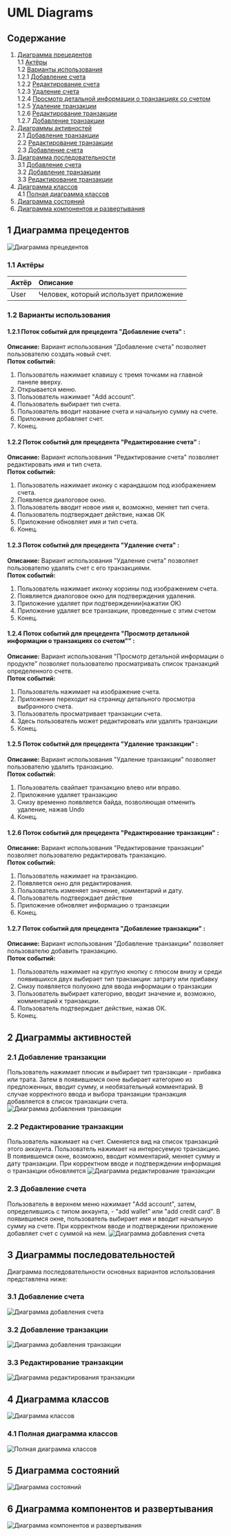 # UML Diagrams

## Содержание

1. [Диаграмма прецедентов](#precedent_diagramm) <br>
1.1 [Актёры](#actors) <br>
1.2 [Варианты использования](#variant_usages) <br>
1.2.1 [Добавление счета](#add_account) <br>
1.2.2 [Редактирование счета](#rename_account) <br>
1.2.3 [Удаление счета](#delete_account) <br>
1.2.4 [Просмотр детальной информации о транзакциях со счетом](#view_transactions) <br>
1.2.5 [Удаление транзакции](#delete_transaction) <br>
1.2.6 [Редактирование транзакции](#refactor_transaction) <br>
1.2.7 [Добавление транзакции](#add_transaction) <br>
2. [Диаграммы активностей](#activity_diagramms) <br>
2.1 [Добавление транзакции](#add_transaction_activity) <br>
2.2 [Редактирование транзакции](#refactor_transaction_activity) <br>
2.3 [Добавление счета](#add_account_activity) <br>
3. [Диаграмма последовательности](#sequence_diagramm) <br>
3.1 [Добавление счета](#add_account_seq) <br>
3.2 [Добавление транзакции](#add_transaction_seq) <br>
3.3 [Редактирование транзакции](#refactor_transaction_seq) <br>
4. [Диаграмма классов](#class_diagram) <br>
4.1 [Полная диаграмма классов](#full_class_diagram) <br>
5. [Диаграмма состояний](#state_diagram) <br>
6. [Диаграмма компонентов и развертывания](#delpoy_diagram) <br>

<a name="precedent_diagramm"/>

## 1 Диаграмма прецедентов
![Диаграмма прецедентов](use_cases/useCase.PNG)

<a name="actors"/>

### 1.1 Актёры
| Актёр | Описание |
|:---|:---|
| User | Человек, который использует приложение |

<a name="variant_usages"/>

### 1.2 Варианты использования

<a name="add_account"/>

#### 1.2.1 Поток событий для прецедента "Добавление счета" :
<strong>Описание:</strong> Вариант использования "Добавление счета" позволяет пользователю создать новый счет. <br>
<strong>Поток событий:</strong> <br>
1. Пользователь нажимает клавишу с тремя точками на главной панеле вверху.
2. Открывается меню.
3. Пользователь нажимает "Add account".
4. Пользователь выбирает тип счета.
5. Пользователь вводит название счета и начальную сумму на счете.
6. Приложение добавляет счет.
7. Конец.

<a name="rename_account"/>

#### 1.2.2 Поток событий для прецедента "Редактирование счета" :
<strong>Описание:</strong> Вариант использования "Редактирование счета" позволяет редактировать имя и тип счета. <br>
<strong>Поток событий:</strong> <br>
1. Пользователь нажимает иконку с карандашом под изображением счета.
2. Появляется диалоговое окно.
3. Пользователь вводит новое имя и, возможно, меняет тип счета.
4. Пользователь подтверждает действие, нажав ОК
5. Приложение обновляет имя и тип счета.
6. Конец.

<a name="delete_account"/>

#### 1.2.3 Поток событий для прецедента "Удаление счета" :
<strong>Описание:</strong> Вариант использования "Удаление счета" позволяет пользователю удалять счет с его транзакциями. <br>
<strong>Поток событий:</strong> <br>
1. Пользователь нажимает иконку корзины под изображением счета.
2. Появляется диалоговое окно для подтверждения удаления.
3. Приложение удаляет при подтверждении(нажатии ОК)
4. Приложение удаляет все транзакции, проведенные с этим счетом
4. Конец.

<a name="view_transactions"/>

#### 1.2.4 Поток событий для прецедента "Просмотр детальной информации о транзакциях со счетом"" :
<strong>Описание:</strong> Вариант использования "Просмотр детальной информации о продукте" позволяет пользователю просматривать список транзакций определенного счетв. <br>
<strong>Поток событий:</strong> <br>
1. Пользователь нажимает на изображение счета.
2. Приложение переходит на страницу детального просмотра выбранного счета.
3. Пользователь просматривает транзакции счета.
4. Здесь пользователь может редактировать или удалять транзакции
5. Конец.

<a name="delete_transaction"/>

#### 1.2.5 Поток событий для прецедента "Удаление транзакции" :
<strong>Описание:</strong> Вариант использования "Удаление транзакции" позволяет пользователю удалить транзакцию. <br>
<strong>Поток событий:</strong> <br>
1. Пользователь свайпает транзакцию влево или вправо.
2. Приложение удаляет транзакцию
3. Снизу временно появляется байда, позволяющая отменить удаление, нажав Undo
4. Конец.
<a name="refactor_transaction"/>

#### 1.2.6 Поток событий для прецедента "Редактирование транзакции" :
<strong>Описание:</strong> Вариант использования "Редактирование транзакции" позволяет пользователю редактировать транзакцию. <br>
<strong>Поток событий:</strong> <br>
1. Пользователь нажимает на транзакцию.
2. Появляется окно для редактирования.
3. Пользователь изменяет значение, комментарий и дату.
4. Пользователь подтверждает действие
5. Приложение обновляет информацию о транзакции
6. Конец.

<a name="add_transaction"/>

#### 1.2.7 Поток событий для прецедента "Добавление транзакции" :
<strong>Описание:</strong> Вариант использования "Добавление транзакции" позволяет пользователю добавить транзакцию. <br>
<strong>Поток событий:</strong> <br>
1. Пользователь нажимает на круглую кнопку с плюсом внизу и среди появившихся двух выбирает тип транзакции: затрату или прибавку
2. Снизу появляется полуокно для ввода информации о транзакции
3. Пользователь выбирает категорию, вводит значение и, возможно, комментарий к транзакции.
4. Пользователь подтверждает действие, нажав ОК.
5. Конец.


<a name="activity_diagramms"/>

## 2 Диаграммы активностей

<a name="add_transaction_activity"/>

### 2.1 Добавление транзакции
Пользователь нажимает плюсик и выбирает тип транзакции - прибавка или трата. Затем в появившемся окне выбирает категорию из предложенных, вводит сумму, и необязательный комментарий. В случае корректного ввода и выбора транзакции транзакция добавляется в список транзакции счета.
![Диаграмма добавления транзакции](activities/add_transaction_activity.png)

<a name="refactor_transaction_activity"/>

### 2.2 Редактирование транзакции
Пользователь нажимает на счет. Сменяется вид на список транзакций этого аккаунта. Пользователь нажимает на интересуемую транзакцию. В появившемся окне, возможно, вводит комментарий, меняет сумму и дату транзакции. При корректном вводе и подтверждении информация о транзакции обновляется
![Диаграмма редактирование транзакции](activities/refactor_transaction_activity.png)

<a name="add_account_activity"/>

### 2.3 Добавление счета
Пользователь в верхнем меню нажимает "Add account", затем, определившись с типом аккаунта, - "add wallet" или "add credit card". В появившемся окне, пользователь выбирает имя и вводит начальную сумму на счете. При корректном вводе и подтверждении приложение добавляет счет с суммой на нем.
![Диаграмма добавления счета](activities/add_account_activity.png)

<a name="sequence_diagramm"/>

## 3 Диаграммы последовательностей
Диаграмма последовательности основных вариантов использования представлена ниже:

<a name="add_account_seq"/>

### 3.1 Добавление счета
![Диаграмма добавления счета](sequence/add_account_seq.png)

<a name="add_transaction_seq"/>

### 3.2 Добавление транзакции
![Диаграмма добавления транзакции](sequence/add_transaction_seq.png)

<a name="refactor_transaction_seq"/>

### 3.3 Редактирование транзакции
![Диаграмма редактирования транзакции](sequence/refactor_transaction_seq.png)

<a name="class_diagram"/>

## 4 Диаграмма классов
![Диаграмма классов](class_diagram.png)

<a name="full_class_diagram"/>

### 4.1 Полная диаграмма классов
![Полная диаграмма классов](full_class_diagram.png)

<a name="state_diagram"/>

## 5 Диаграмма состояний
![Диаграмма состояний](state_diagram.png)

<a name="deploy_diagram"/>

## 6 Диаграмма компонентов и развертывания
![Диаграмма компонентов и развертывания](deploy_diagram.png)